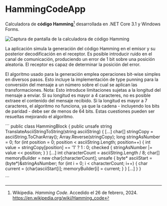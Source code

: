 # HammingCodeApp
Calculadora de **código Hamming**[^1] desarrollada en .NET Core 3.1 y Windows Forms.

![Captura de pantalla de la calculadora de código Hamming](https://imgur.com/a/IFTYfG4)

La aplicación simula la generación del código Hamming en el emisor y su posterior decodificación en el receptor. Es posible introducir ruido en el canal de comunicación, produciendo un error de 1 bit sobre una posición aleatoria.
El receptor es capaz de determinar la posición del error.

El algoritmo usado para la generación emplea operaciones bit-wise simples en diversos pasos. Esto incluye la implementación de type punning para la conversión del mensaje a un número sobre el cual se aplican las transformaciones.
Nota: Esto introduce limitaciones sujetas a la longitud del mensaje a enviar. Si su longitud es mayor a 4 caracteres, no es posible extraee el contenido del mensaje recibido. Si la longitud es mayor a 7 caracteres, el algoritmo no funciona, ya que la cadena - incluyendo los bits de paridad - debe ser de menos de 64 bits. Estas cuestiones pueden ser resueltas mejorando el algoritmo.

´´´
public class HammingBlock
{
    public unsafe string TranslateAsciiStringToString(string asciiString)
    {
        [...]
        char[] stringCopy = asciiString.ToCharArray();
        Array.Reverse(stringCopy);
        long stringAsNumber = 0;
        for (int position = 0; position < asciiString.Length; position++)
        {
            int value = stringCopy[position] == '1' ? 1 : 0;
            checked { stringAsNumber |= value << position; }
        }
        [...]
        int characterCount = asciiString.Length / 8;
        char[] memoryBuilder = new char[characterCount];
        unsafe
        {
            byte* asciiStart = (byte*)&stringAsNumber;
            for (int i = 0; i < characterCount; i++)
            {
                char current = (char)asciiStart[i];
                memoryBuilder[i] = current;
            }
        }
        [...]
    }
}

´´´

[^1]: Wikipedia. _Hamming Code_. Accedido el 26 de febrero, 2024. https://en.wikipedia.org/wiki/Hamming_code

